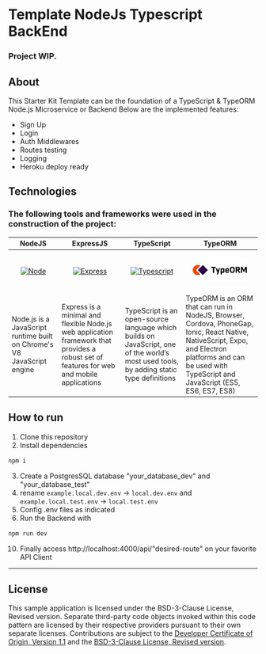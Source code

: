 # Template NodeJs Typescript BackEnd
### Project WIP. 


## About

This Starter Kit Template can be the foundation of a TypeScript & TypeORM Node.js Microservice or Backend 
Below are the implemented features:

- Sign Up
- Login
- Auth Middlewares
- Routes testing
- Logging
- Heroku deploy ready

## Technologies


### The following tools and frameworks were used in the construction of the project:
|NodeJS|ExpressJS|TypeScript|TypeORM|
|-|-|-|-|
|[<p align="center"><img alt="Node" width="70px" src="https://cdn.worldvectorlogo.com/logos/nodejs-icon.svg" /></p>][node]|[<p align="center"><img alt="Express" width="120px" src="https://cdn.worldvectorlogo.com/logos/express-109.svg" /></p>][express]|[<p align="center"><img alt="Typescript" width="60px" src="https://static.cdnlogo.com/logos/t/96/typescript.svg" /></p>][typescript]|[<p align="center"><img alt="TypeOrm" width="110px" src="https://raw.githubusercontent.com/typeorm/typeorm/master/resources/logo_big.png" /></p>][typeorm]|
|Node.js is a JavaScript runtime built on Chrome's V8 JavaScript engine|Express is a minimal and flexible Node.js web application framework that provides a robust set of features for web and mobile applications|TypeScript is an open-source language which builds on JavaScript, one of the world’s most used tools, by adding static type definitions|TypeORM is an ORM that can run in NodeJS, Browser, Cordova, PhoneGap, Ionic, React Native, NativeScript, Expo, and Electron platforms and can be used with TypeScript and JavaScript (ES5, ES6, ES7, ES8)|


[node]: https://nodejs.org/en/
[express]: https://expressjs.com/
[typescript]: https://www.typescriptlang.org/
[typeorm]: https://typeorm.io/

## How to run

1. Clone this repository
2. Install dependencies
```bash
npm i
```
3. Create a PostgresSQL database "your_database_dev" and "your_database_test"
4. rename `example.local.dev.env` -> `local.dev.env` and `example.local.test.env` -> `local.test.env`
5. Config .env files as indicated
6. Run the Backend with
```bash
npm run dev
```
10. Finally access http://localhost:4000/api/"desired-route" on your favorite API Client
___

## License
This sample application is licensed under the BSD-3-Clause License, Revised version. Separate third-party code objects invoked within this code pattern are licensed by their respective providers pursuant to their own separate licenses. Contributions are subject to the [Developer Certificate of Origin, Version 1.1](https://developercertificate.org/) and the [BSD-3-Clause License, Revised version](https://www.freebsd.org/internal/software-license/).

